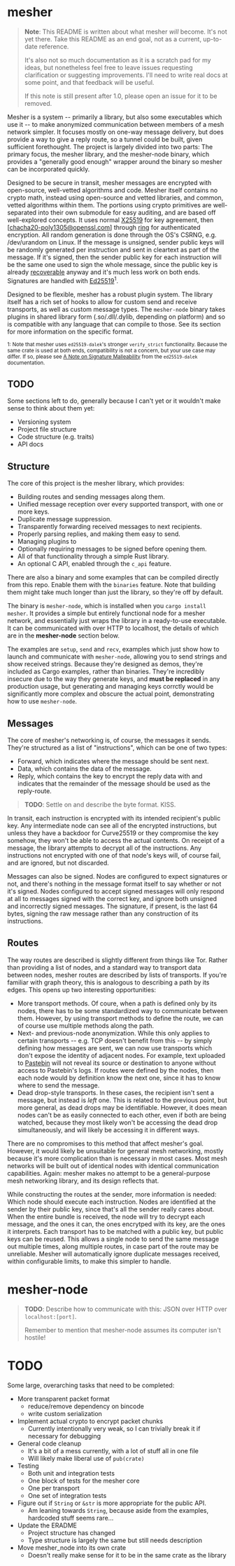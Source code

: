 # mesher

> **Note**: This README is written about what mesher *will* become.
> It's not yet there.
> Take this README as an end goal, not as a current, up-to-date reference.
> 
> It's also not so much documentation as it is a scratch pad for my ideas, but nonetheless feel free to leave issues requesting clarification or suggesting improvements.
> I'll need to write real docs at some point, and that feedback will be useful.
> 
> If this note is still present after 1.0, please open an issue for it to be removed.

Mesher is a system -- primarily a library, but also some executables which use it -- to make anonymized communication between members of a mesh network simpler.
It focuses mostly on one-way message delivery, but does provide a way to give a reply route, so a tunnel could be built, given sufficient forethought.
The project is largely divided into two parts: The primary focus, the mesher library, and the mesher-node binary, which provides a "generally good enough" wrapper around the binary so mesher can be incorporated quickly.

Designed to be secure in transit, mesher messages are encrypted with open-source, well-vetted algorithms and code.
Mesher itself contains no crypto math, instead using open-source and vetted libraries, and common, vetted algorithms within them.
The portions using crypto primitives are well-separated into their own submodule for easy auditing, and are based off well-explored concepts.
It uses normal [X25519] for key agreement, then [chacha20-poly1305@openssl.com] through [ring] for authenticated encryption.
All random generation is done through the OS's CSRNG, e.g. /dev/urandom on Linux.
If the message is unsigned, sender public keys will be randomly generated per instruction and sent in cleartext as part of the message.
If it's signed, then the sender public key for each instruction will be the same one used to sign the whole message, since the public key is already [recoverable] anyway and it's much less work on both ends.
Signatures are handled with [Ed25519]<sup>1</sup>.

Designed to be flexible, mesher has a robust plugin system.
The library itself has a rich set of hooks to allow for custom send and receive transports, as well as custom message types.
The `mesher-node` binary takes plugins in shared library form (.so/.dll/.dylib, depending on platform) and so is compatible with any language that can compile to those.
See its section for more information on the specific format.

<sup>1:
Note that mesher uses `ed25519-dalek`'s stronger `verify_strict` functionality.
Because the same crate is used at both ends, compatibility is not a concern, but your use case may differ.
If so, please see [A Note on Signature Malleability] from the `ed25519-dalek` documentation.
</sup>

 [ring]: https://github.com/briansmith/ring
 [chacha20-poly1305@openssh.com]: http://cvsweb.openbsd.org/cgi-bin/cvsweb/src/usr.bin/ssh/PROTOCOL.chacha20poly1305?annotate=HEAD
 [X25519]: https://crates.io/crates/x25519-dalek
 [Ed25519]: https://crates.io/crates/ed25519-dalek
 [recoverable]: https://crypto.stackexchange.com/a/18106
 [A note on Signature Malleability]: https://github.com/dalek-cryptography/ed25519-dalek#a-note-on-signature-malleability

## TODO

Some sections left to do, generally because I can't yet or it wouldn't make sense to think about them yet:

- Versioning system
- Project file structure
- Code structure (e.g. traits)
- API docs

## Structure

The core of this project is the mesher library, which provides:

- Building routes and sending messages along them.
- Unified message reception over every supported transport, with one or more keys.
- Duplicate message suppression.
- Transparently forwarding received messages to next recipients.
- Properly parsing replies, and making them easy to send.
- Managing plugins to 
- Optionally requiring messages to be signed before opening them.
- All of that functionality through a simple Rust library.
- An optional C API, enabled through the `c_api` feature.

There are also a binary and some examples that can be compiled directly from this repo.
Enable them with the `binaries` feature.
Note that building them might take much longer than just the library, so they're off by default.

The binary is `mesher-node`, which is installed when you `cargo install mesher`.
It provides a simple but entirely functional node for a mesher network, and essentially just wraps the library in a ready-to-use executable.
It can be communicated with over HTTP to localhost, the details of which are in the **mesher-node** section below.

The examples are `setup`, `send` and `recv`, examples which just show how to launch and communicate with `mesher-node`, allowing you to send strings and show received strings.
Because they're designed as demos, they're included as Cargo examples, rather than binaries.
They're incredibly insecure due to the way they generate keys, and **must be replaced** in any production usage, but generating and managing keys corrctly would be significantly more complex and obscure the actual point, demonstrating how to use `mesher-node`.

## Messages

The core of mesher's networking is, of course, the messages it sends.
They're structured as a list of "instructions", which can be one of two types:

- Forward, which indicates where the message should be sent next.
- Data, which contains the data of the message.
- Reply, which contains the key to encrypt the reply data with and indicates that the remainder of the message should be used as the reply-route.

> **TODO**: Settle on and describe the byte format. KISS.

In transit, each instruction is encrypted with its intended recipient's public key.
Any intermediate node can see all of the encrypted instructions, but unless they have a backdoor for Curve25519 or they compromise the key somehow, they won't be able to access the actual contents.
On receipt of a message, the library attempts to decrypt all of the instructions.
Any instructions not encrypted with one of that node's keys will, of course fail, and are ignored, but not discarded.

Messages can also be signed.
Nodes are configured to expect signatures or not, and there's nothing in the message format itself to say whether or not it's signed.
Nodes configured to accept signed messages will only respond at all to messages signed with the correct key, and ignore both unsigned and incorrectly signed messages.
The signature, if present, is the last 64 bytes, signing the raw message rather than any construction of its instructions.

## Routes

The way routes are described is slightly different from things like Tor.
Rather than providing a list of nodes, and a standard way to transport data between nodes, mesher routes are described by lists of transports.
If you're familiar with graph theory, this is analogous to describing a path by its edges.
This opens up two interesting opportunities:

- More transport methods.
  Of coure, when a path is defined only by its nodes, there has to be some standardized way to communicate between them.
  However, by using transport methods to define the route, we can of course use multiple methods along the path.
- Next- and previous-node anonymization.
  While this only applies to certain transports -- e.g. TCP doesn't benefit from this -- by simply defining how messages are sent, we can now use transports which don't expose the identity of adjacent nodes.
  For example, text uploaded to [Pastebin] will not reveal its source or destination to anyone without access to Pastebin's logs.
  If routes were defined by the nodes, then each node would by definition know the next one, since it has to know where to send the message.
- Dead drop-style transports.
  In these cases, the recipient isn't sent a message, but instead is *left* one.
  This is related to the previous point, but more general, as dead drops may be identifiable.
  However, it does mean nodes can't be as easily connected to each other, even if both are being watched, because they most likely won't be accessing the dead drop simultaneously, and will likely be accessing it in different ways.

There are no compromises to this method that affect mesher's goal.
However, it would likely be unsuitable for general mesh networking, mostly because it's more complication than is necessary in most cases.
Most mesh networks will be built out of identical nodes with identical communication capabilities.
Again: mesher makes no attempt to be a general-purpose mesh networking library, and its design reflects that.

While constructing the routes at the sender, more information is needed: Which node should execute each instruction.
Nodes are identified at the sender by their public key, since that's all the sender really cares about.
When the entire bundle is received, the node will try to decrypt each message, and the ones it can, the ones encrytped with its key, are the ones it interprets.
Each transport has to be matched with a public key, but public keys can be reused.
This allows a single node to send the same message out multiple times, along multiple routes, in case part of the route may be unreliable.
Mesher will automatically ignore duplicate messages received, within configurable limits, to make this simpler to handle.

# mesher-node

> **TODO**: Describe how to communicate with this: JSON over HTTP over `localhost:[port]`.
> 
> Remember to mention that mesher-node assumes its computer isn't hostile!

 [Pastebin]: https://pastebin.com/

# TODO

Some large, overarching tasks that need to be completed:

- More transparent packet format
  - reduce/remove dependency on bincode
  - write custom serialization
- Implement actual crypto to encrypt packet chunks
  - Currently intentionally very weak, so I can trivially break it if necessary for debugging
- General code cleanup
  - It's a bit of a mess currently, with a lot of stuff all in one file
  - Will likely make liberal use of `pub(crate)`
- Testing
  - Both unit and integration tests
  - One block of tests for the mesher core
  - One per transport
  - One set of integration tests 
- Figure out if `String` or `&str` is more appropriate for the public API.
  - Am leaning towards `String`, because aside from the examples, hardcoded stuff seems rare...
- Update the ERADME
  - Project structure has changed
  - Type structure is largely the same but still needs description
- Move mesher_node into its own crate
  - Doesn't really make sense for it to be in the same crate as the library

